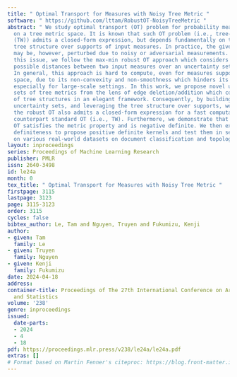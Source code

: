 ```yaml
---
title: " Optimal Transport for Measures with Noisy Tree Metric "
software: " https://github.com/lttam/RobustOT-NoisyTreeMetric "
abstract: " We study optimal transport (OT) problem for probability measures supported
  on a tree metric space. It is known that such OT problem (i.e., tree-Wasserstein
  (TW)) admits a closed-form expression, but depends fundamentally on the underlying
  tree structure over supports of input measures. In practice, the given tree structure
  may be, however, perturbed due to noisy or adversarial measurements. To mitigate
  this issue, we follow the max-min robust OT approach which considers the maximal
  possible distances between two input measures over an uncertainty set of tree metrics.
  In general, this approach is hard to compute, even for measures supported in one-dimensional
  space, due to its non-convexity and non-smoothness which hinders its practical applications,
  especially for large-scale settings. In this work, we propose novel uncertainty
  sets of tree metrics from the lens of edge deletion/addition which covers a diversity
  of tree structures in an elegant framework. Consequently, by building upon the proposed
  uncertainty sets, and leveraging the tree structure over supports, we show that
  the robust OT also admits a closed-form expression for a fast computation as its
  counterpart standard OT (i.e., TW). Furthermore, we demonstrate that the robust
  OT satisfies the metric property and is negative definite. We then exploit its negative
  definiteness to propose positive definite kernels and test them in several simulations
  on various real-world datasets on document classification and topological data analysis. "
layout: inproceedings
series: Proceedings of Machine Learning Research
publisher: PMLR
issn: 2640-3498
id: le24a
month: 0
tex_title: " Optimal Transport for Measures with Noisy Tree Metric "
firstpage: 3115
lastpage: 3123
page: 3115-3123
order: 3115
cycles: false
bibtex_author: Le, Tam and Nguyen, Truyen and Fukumizu, Kenji
author:
- given: Tam
  family: Le
- given: Truyen
  family: Nguyen
- given: Kenji
  family: Fukumizu
date: 2024-04-18
address:
container-title: Proceedings of The 27th International Conference on Artificial Intelligence
  and Statistics
volume: '238'
genre: inproceedings
issued:
  date-parts:
  - 2024
  - 4
  - 18
pdf: https://proceedings.mlr.press/v238/le24a/le24a.pdf
extras: []
# Format based on Martin Fenner's citeproc: https://blog.front-matter.io/posts/citeproc-yaml-for-bibliographies/
---
```

